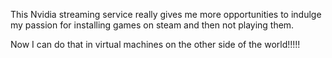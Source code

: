 This Nvidia streaming service really gives me more opportunities to indulge my passion for installing games on steam and then not playing them.

Now I can do that in virtual machines on the other side of the world!!!!!